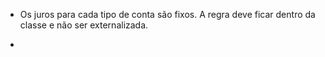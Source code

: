 - Os juros para cada tipo de conta são fixos. A regra deve ficar dentro da classe e não ser externalizada.

-

